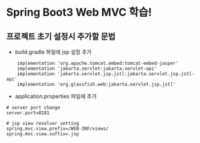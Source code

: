 # Spring Boot3 Web MVC 학습!

## 프로젝트 초기 설정시 추가할 문법
- build.gradle 파일에 jsp 설정 추가
```
    implementation 'org.apache.tomcat.embed:tomcat-embed-jasper'
    implementation 'jakarta.servlet:jakarta.servlet-api'
    implementation 'jakarta.servlet.jsp.jstl:jakarta.servlet.jsp.jstl-api'
    implementation 'org.glassfish.web:jakarta.servlet.jsp.jstl'
```

- application.properties 파일에 추가
```
# server port change
server.port=8181

# jsp view resolver setting
spring.mvc.view.prefix=/WEB-INF/views/
spring.mvc.view.suffix=.jsp
```